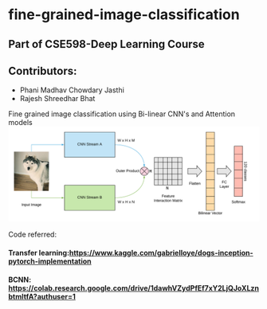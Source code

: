 # fine-grained-image-classification

## Part of CSE598-Deep Learning Course
## Contributors:
* Phani Madhav Chowdary Jasthi
* Rajesh Shreedhar Bhat



Fine grained image classification using Bi-linear CNN's and Attention models
![BCNN_Architecture](notebook_images/BCNN.png?raw=true)

Code referred:
#### Transfer learning:https://www.kaggle.com/gabrielloye/dogs-inception-pytorch-implementation
#### BCNN: https://colab.research.google.com/drive/1dawhVZydPfEf7xY2LjQJoXLznbtmltfA?authuser=1


